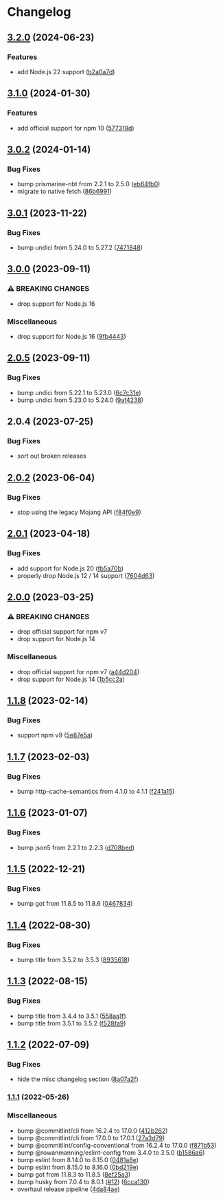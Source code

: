 # Changelog

## [3.2.0](https://github.com/rowanmanning/minecraft-inventory-inspector/compare/v3.1.0...v3.2.0) (2024-06-23)


### Features

* add Node.js 22 support ([b2a0a7d](https://github.com/rowanmanning/minecraft-inventory-inspector/commit/b2a0a7d619a895a68c60620d66affba6529f587b))

## [3.1.0](https://github.com/rowanmanning/minecraft-inventory-inspector/compare/v3.0.2...v3.1.0) (2024-01-30)


### Features

* add official support for npm 10 ([577319d](https://github.com/rowanmanning/minecraft-inventory-inspector/commit/577319d517f13f6af8635cb16fe2d59412d810de))

## [3.0.2](https://github.com/rowanmanning/minecraft-inventory-inspector/compare/v3.0.1...v3.0.2) (2024-01-14)


### Bug Fixes

* bump prismarine-nbt from 2.2.1 to 2.5.0 ([eb64fb0](https://github.com/rowanmanning/minecraft-inventory-inspector/commit/eb64fb0a3238947a29dab0a95b88e344a3cef211))
* migrate to native fetch ([86b6991](https://github.com/rowanmanning/minecraft-inventory-inspector/commit/86b699102b30b34b8100ba08d44e227fe65b0b5c))

## [3.0.1](https://github.com/rowanmanning/minecraft-inventory-inspector/compare/v3.0.0...v3.0.1) (2023-11-22)


### Bug Fixes

* bump undici from 5.24.0 to 5.27.2 ([7471848](https://github.com/rowanmanning/minecraft-inventory-inspector/commit/7471848000f034b1867201a5a900fc0593afd866))

## [3.0.0](https://github.com/rowanmanning/minecraft-inventory-inspector/compare/v2.0.5...v3.0.0) (2023-09-11)


### ⚠ BREAKING CHANGES

* drop support for Node.js 16

### Miscellaneous

* drop support for Node.js 16 ([9fb4443](https://github.com/rowanmanning/minecraft-inventory-inspector/commit/9fb44435a2c379d2b44710b46dfe440da8a50c90))

## [2.0.5](https://github.com/rowanmanning/minecraft-inventory-inspector/compare/v2.0.4...v2.0.5) (2023-09-11)


### Bug Fixes

* bump undici from 5.22.1 to 5.23.0 ([6c7c31e](https://github.com/rowanmanning/minecraft-inventory-inspector/commit/6c7c31e21f854180268eecc70e534d44b97ea3c3))
* bump undici from 5.23.0 to 5.24.0 ([9af4238](https://github.com/rowanmanning/minecraft-inventory-inspector/commit/9af423842b41bb244bd560cde925a9342aaf41fb))

## 2.0.4 (2023-07-25)


### Bug Fixes

* sort out broken releases

## [2.0.2](https://github.com/rowanmanning/minecraft-inventory-inspector/compare/v2.0.1...v2.0.2) (2023-06-04)


### Bug Fixes

* stop using the legacy Mojang API ([f84f0e9](https://github.com/rowanmanning/minecraft-inventory-inspector/commit/f84f0e9fb5baac74cf1b1607a3c87923cf386ae1))

## [2.0.1](https://github.com/rowanmanning/minecraft-inventory-inspector/compare/v2.0.0...v2.0.1) (2023-04-18)


### Bug Fixes

* add support for Node.js 20 ([fb5a70b](https://github.com/rowanmanning/minecraft-inventory-inspector/commit/fb5a70b1432c8063044349c14de917ca06c02b1e))
* properly drop Node.js 12 / 14 support ([7604d63](https://github.com/rowanmanning/minecraft-inventory-inspector/commit/7604d6353545a967f9b41976e1e06f4ab33d174d))

## [2.0.0](https://github.com/rowanmanning/minecraft-inventory-inspector/compare/v1.1.8...v2.0.0) (2023-03-25)


### ⚠ BREAKING CHANGES

* drop official support for npm v7
* drop support for Node.js 14

### Miscellaneous

* drop official support for npm v7 ([a44d204](https://github.com/rowanmanning/minecraft-inventory-inspector/commit/a44d204df1c8e203519db86e7afef3d77486e0fd))
* drop support for Node.js 14 ([1b5cc2a](https://github.com/rowanmanning/minecraft-inventory-inspector/commit/1b5cc2abf3b64e022bca0f1615ed72fc3834c55d))

## [1.1.8](https://github.com/rowanmanning/minecraft-inventory-inspector/compare/v1.1.7...v1.1.8) (2023-02-14)


### Bug Fixes

* support npm v9 ([5e87e5a](https://github.com/rowanmanning/minecraft-inventory-inspector/commit/5e87e5a391efc7da92367cb9adf1978b0c4db9fd))

## [1.1.7](https://github.com/rowanmanning/minecraft-inventory-inspector/compare/v1.1.6...v1.1.7) (2023-02-03)


### Bug Fixes

* bump http-cache-semantics from 4.1.0 to 4.1.1 ([f241a15](https://github.com/rowanmanning/minecraft-inventory-inspector/commit/f241a15740b01f99c775ff377c3bcde29ff57c3a))

## [1.1.6](https://github.com/rowanmanning/minecraft-inventory-inspector/compare/v1.1.5...v1.1.6) (2023-01-07)


### Bug Fixes

* bump json5 from 2.2.1 to 2.2.3 ([d708bed](https://github.com/rowanmanning/minecraft-inventory-inspector/commit/d708bedcce44d8c6113bcd6a292f3433831ed4be))

## [1.1.5](https://github.com/rowanmanning/minecraft-inventory-inspector/compare/v1.1.4...v1.1.5) (2022-12-21)


### Bug Fixes

* bump got from 11.8.5 to 11.8.6 ([0467834](https://github.com/rowanmanning/minecraft-inventory-inspector/commit/0467834a1daffaeb380f7168fb5484ec0495ed69))

## [1.1.4](https://github.com/rowanmanning/minecraft-inventory-inspector/compare/v1.1.3...v1.1.4) (2022-08-30)


### Bug Fixes

* bump title from 3.5.2 to 3.5.3 ([8935618](https://github.com/rowanmanning/minecraft-inventory-inspector/commit/89356186e6fee1f1d2afb94ad231ff47993798bb))

## [1.1.3](https://github.com/rowanmanning/minecraft-inventory-inspector/compare/v1.1.2...v1.1.3) (2022-08-15)


### Bug Fixes

* bump title from 3.4.4 to 3.5.1 ([558aa1f](https://github.com/rowanmanning/minecraft-inventory-inspector/commit/558aa1f12261de175609cbd6fabb31e78363f2a6))
* bump title from 3.5.1 to 3.5.2 ([f528fa9](https://github.com/rowanmanning/minecraft-inventory-inspector/commit/f528fa92be11993b67a1935ae176e027e9db445b))

## [1.1.2](https://github.com/rowanmanning/minecraft-inventory-inspector/compare/v1.1.1...v1.1.2) (2022-07-09)


### Bug Fixes

* hide the misc changelog section ([8a07a2f](https://github.com/rowanmanning/minecraft-inventory-inspector/commit/8a07a2f03efac3fcdf718b5173d26ba639ee84ee))

### [1.1.1](https://github.com/rowanmanning/minecraft-inventory-inspector/compare/v1.1.0...v1.1.1) (2022-05-26)


### Miscellaneous

* bump @commitlint/cli from 16.2.4 to 17.0.0 ([412b262](https://github.com/rowanmanning/minecraft-inventory-inspector/commit/412b2629c4a200aa7a3ac76cf319388db830354d))
* bump @commitlint/cli from 17.0.0 to 17.0.1 ([27a3d79](https://github.com/rowanmanning/minecraft-inventory-inspector/commit/27a3d79a891e4d68728c300db23024f84e0b73c0))
* bump @commitlint/config-conventional from 16.2.4 to 17.0.0 ([f871b53](https://github.com/rowanmanning/minecraft-inventory-inspector/commit/f871b5341555137031cc01f89a7a16ca0e383c18))
* bump @rowanmanning/eslint-config from 3.4.0 to 3.5.0 ([b1586a6](https://github.com/rowanmanning/minecraft-inventory-inspector/commit/b1586a6e051011997dd71db788e5bdc60b827064))
* bump eslint from 8.14.0 to 8.15.0 ([0481a8e](https://github.com/rowanmanning/minecraft-inventory-inspector/commit/0481a8e2c346d36166825bf8c47afc61eaa3acb9))
* bump eslint from 8.15.0 to 8.16.0 ([0bd219e](https://github.com/rowanmanning/minecraft-inventory-inspector/commit/0bd219e73dc6498307bd3a262023556fa9f73d33))
* bump got from 11.8.3 to 11.8.5 ([8ef25a3](https://github.com/rowanmanning/minecraft-inventory-inspector/commit/8ef25a3c74b29ca289a8c6105629a9d7c68bdfd4))
* bump husky from 7.0.4 to 8.0.1 ([#12](https://github.com/rowanmanning/minecraft-inventory-inspector/issues/12)) ([6cca130](https://github.com/rowanmanning/minecraft-inventory-inspector/commit/6cca130840e1ca6887be6ac734302f5d762bf722))
* overhaul release pipeline ([4da84ae](https://github.com/rowanmanning/minecraft-inventory-inspector/commit/4da84aee17a7cf21b3f38a5451e43f3e5cf76553))
